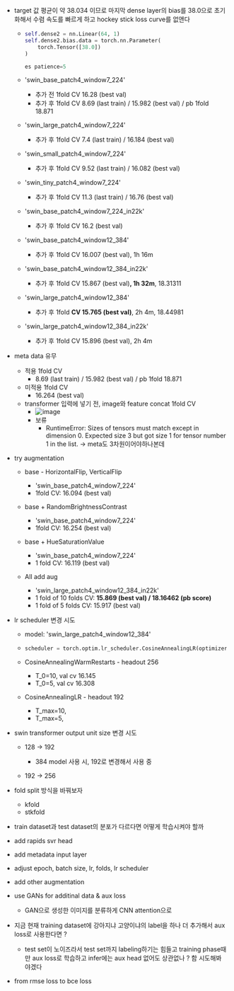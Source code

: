 * target 값 평균이 약 38.034 이므로 마지막 dense layer의 bias를 38.0으로 초기화해서  수렴 속도를 빠르게 하고 hockey stick loss curve를 없앤다

  * ```python
    self.dense2 = nn.Linear(64, 1)
    self.dense2.bias.data = torch.nn.Parameter(
        torch.Tensor([38.0])
    )
    
    es patience=5
    ```
    
  * 'swin_base_patch4_window7_224'
  
    * 추가 전 1fold CV 16.28 (best val)
    * 추가 후 1fold CV 8.69 (last train) / 15.982 (best val) / pb 1fold 18.871
    
  * 'swin_large_patch4_window7_224'
  
    * 추가 후 1fold CV  7.4 (last train) / 16.184 (best val)
  
  * 'swin_small_patch4_window7_224'
  
    * 추가 후 1fold CV  9.52 (last train) / 16.082 (best val)
  
  * 'swin_tiny_patch4_window7_224'
  
    * 추가 후 1fold CV 11.3 (last train) / 16.76 (best val)
    
  * 'swin_base_patch4_window7_224_in22k'
  
    * 추가 후 1fold CV 16.2 (best val)
  
  * 'swin_base_patch4_window12_384'
  
    * 추가 후 1fold CV 16.007 (best val), 1h 16m
  
  * 'swin_base_patch4_window12_384_in22k'
  
    * 추가 후 1fold CV 15.867 (best val)**, 1h 32m**, 18.31311
  
  * 'swin_large_patch4_window12_384'
  
    * 추가 후 1fold **CV 15.765 (best val)**, 2h 4m, 18.44981
  
  * 'swin_large_patch4_window12_384_in22k'
  
    * 추가 후 1fold CV 15.896 (best val), 2h 4m
  
* meta data 유무

  * 적용 1fold CV 
    * 8.69 (last train) / 15.982 (best val) / pb 1fold 18.871
  * 미적용 1fold CV
    * 16.264 (best val)
  * transformer 입력에 넣기 전, image와 feature concat 1fold CV
    * ![image](https://user-images.githubusercontent.com/92927837/141882804-d3a398d2-9371-4b83-b2b0-593a6ce7a1ac.png)
    * 보류 
      * RuntimeError: Sizes of tensors must match except in dimension 0. Expected size 3 but got size 1 for tensor number 1 in the list. -> meta도 3차원이어야하나본데
  
* try augmentation

  * base - HorizontalFlip, VerticalFlip
    * 'swin_base_patch4_window7_224'
    * 1fold CV: 16.094 (best val)
  
  * base + RandomBrightnessContrast
    * 'swin_base_patch4_window7_224'
    * 1fold CV: 16.254 (best val)
  
  * base + HueSaturationValue
    * 'swin_base_patch4_window7_224'
    * 1 fold CV: 16.119 (best val)
  
  * All add aug
    * 'swin_large_patch4_window12_384_in22k'
    * 1 fold of 10 folds CV: **15.869 (best val) / 18.16462 (pb score)** 
    * 1 fold of 5 folds CV:  15.917 (best val) 
  
* lr scheduler 변경 시도

  * model: 'swin_large_patch4_window12_384'
  
  * ```python
    scheduler = torch.optim.lr_scheduler.CosineAnnealingLR(optimizer, T_max=5, eta_min=1e-6)
    ```
  
  * CosineAnnealingWarmRestarts - headout 256
  
    * T_0=10, val cv 16.145
    * T_0=5, val cv 16.308
  
  * CosineAnnealingLR - headout 192
  
    * T_max=10, 
    * T_max=5, 
  
* swin transformer output unit size 변경 시도

  * 128 -> 192
    * 384 model 사용 시, 192로 변경해서 사용 중

  * 192 -> 256

* fold split 방식을 바꿔보자

  * kfold
  * stkfold

* train dataset과 test dataset의 분포가 다르다면 어떻게 학습시켜야 할까

* add rapids svr head
* add metadata input layer 
* adjust epoch, batch size, lr, folds, lr scheduler 
* add other augmentation 
* use GANs for additinal data & aux loss
  * GAN으로 생성한 이미지를 분류하게 CNN attention으로 
* 지금 현재 training dataset에 강아지냐 고양이냐의 label을 하나 더 추가해서 aux loss로 사용한다면 ?
  * test set이 노이즈라서 test set까지 labeling하기는 힘들고 training phase때만 aux loss로 학습하고 infer에는 aux head 없어도 상관없나 ?  함 시도해봐야겠다
* from rmse loss to bce loss 